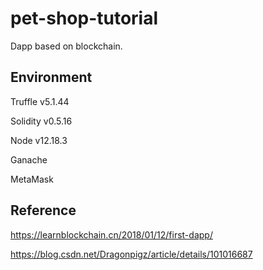 # pet-shop-tutorial
Dapp based on blockchain.

## Environment
Truffle v5.1.44

Solidity v0.5.16

Node v12.18.3

Ganache

MetaMask

## Reference
https://learnblockchain.cn/2018/01/12/first-dapp/

https://blog.csdn.net/Dragonpigz/article/details/101016687

